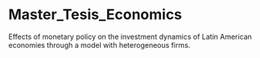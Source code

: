 # Master_Tesis_Economics
Effects of monetary policy on the investment dynamics of Latin American economies through a model with heterogeneous firms.
